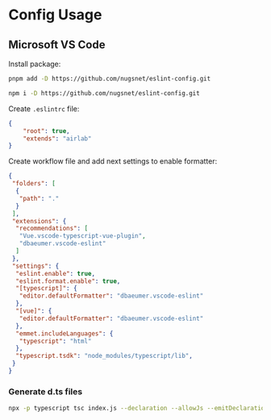 # Config Usage

## Microsoft VS Code

Install package:

```sh
pnpm add -D https://github.com/nugsnet/eslint-config.git
```

```sh
npm i -D https://github.com/nugsnet/eslint-config.git
```

Create `.eslintrc` file:

```json
{
    "root": true,
    "extends": "airlab"
}
```

Create workflow file and add next settings to enable formatter:

```json
{
 "folders": [
  {
   "path": "."
  }
 ],
 "extensions": {
  "recommendations": [
   "Vue.vscode-typescript-vue-plugin",
   "dbaeumer.vscode-eslint"
  ]
 },
 "settings": {
  "eslint.enable": true,
  "eslint.format.enable": true,
  "[typescript]": {
   "editor.defaultFormatter": "dbaeumer.vscode-eslint"
  },
  "[vue]": {
   "editor.defaultFormatter": "dbaeumer.vscode-eslint"
  },
  "emmet.includeLanguages": {
   "typescript": "html"
  },
  "typescript.tsdk": "node_modules/typescript/lib",
 }
}
```

### Generate d.ts files

```sh
npx -p typescript tsc index.js --declaration --allowJs --emitDeclarationOnly --outDir ./ --target esnext
```
